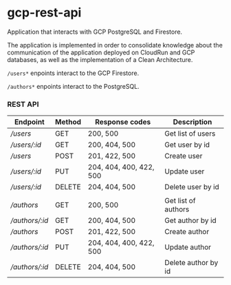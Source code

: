 # gcp-rest-api
Application that interacts with GCP PostgreSQL and Firestore.

The application is implemented in order to consolidate knowledge about the communication of the application deployed on CloudRun and GCP databases, as well as the implementation of a Clean Architecture.

`/users*` enpoints interact to the GCP Firestore.

`/authors*` enpoints interact to the PostgreSQL.

### REST API
Endpoint | Method | Response codes | Description
--- | --- | --- | ---
*/users* | GET | 200, 500 | Get list of users
*/users/:id* | GET | 200, 404, 500 | Get user by id
*/users* | POST | 201, 422, 500 | Create user
*/users/:id* | PUT | 204, 404, 400, 422, 500 | Update user
*/users/:id* | DELETE | 204, 404, 500 | Delete user by id
 |  |  | 
*/authors* | GET | 200, 500 | Get list of authors
*/authors/:id* | GET | 200, 404, 500 | Get author by id
*/authors* | POST | 201, 422, 500 | Create author
*/authors/:id* | PUT | 204, 404, 400, 422, 500 | Update author
*/authors/:id* | DELETE | 204, 404, 500 | Delete author by id